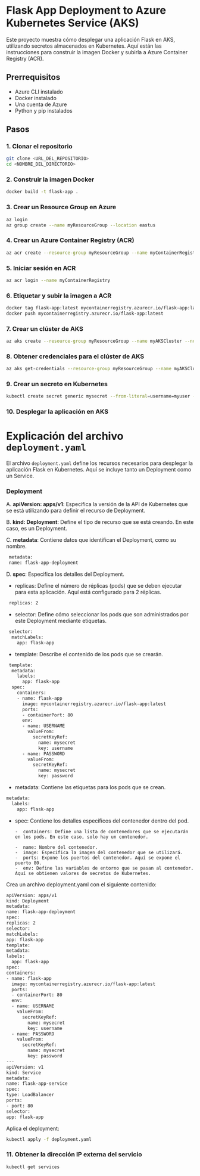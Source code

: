 # Flask App Deployment to Azure Kubernetes Service (AKS)

Este proyecto muestra cómo desplegar una aplicación Flask en AKS, utilizando secretos almacenados en Kubernetes. Aquí están las instrucciones para construir la imagen Docker y subirla a Azure Container Registry (ACR).

## Prerrequisitos

- Azure CLI instalado
- Docker instalado
- Una cuenta de Azure
- Python y pip instalados

## Pasos

### 1. Clonar el repositorio

```bash
git clone <URL_DEL_REPOSITORIO>
cd <NOMBRE_DEL_DIRECTORIO>
```

### 2. Construir la imagen Docker

```bash
docker build -t flask-app .
```

### 3. Crear un Resource Group en Azure

```bash
az login
az group create --name myResourceGroup --location eastus
```

### 4. Crear un Azure Container Registry (ACR)

```bash
az acr create --resource-group myResourceGroup --name myContainerRegistry --sku Basic
```

### 5. Iniciar sesión en ACR

```bash
az acr login --name myContainerRegistry
```

### 6. Etiquetar y subir la imagen a ACR

```bash
docker tag flask-app:latest mycontainerregistry.azurecr.io/flask-app:latest
docker push mycontainerregistry.azurecr.io/flask-app:latest
```

### 7. Crear un clúster de AKS

```bash
az aks create --resource-group myResourceGroup --name myAKSCluster --node-count 1 --enable-addons monitoring --generate-ssh-keys
```

### 8. Obtener credenciales para el clúster de AKS

```bash
az aks get-credentials --resource-group myResourceGroup --name myAKSCluster
```

### 9. Crear un secreto en Kubernetes

```bash
kubectl create secret generic mysecret --from-literal=username=myuser --from-literal=password=mypassword
```

### 10. Desplegar la aplicación en AKS

# Explicación del archivo `deployment.yaml`

El archivo `deployment.yaml` define los recursos necesarios para desplegar la aplicación Flask en Kubernetes. Aquí se incluye tanto un Deployment como un Service.

### Deployment

A. **apiVersion: apps/v1**: Especifica la versión de la API de Kubernetes que se está utilizando para definir el recurso de Deployment.

B. **kind: Deployment**: Define el tipo de recurso que se está creando. En este caso, es un Deployment.

C. **metadata**: Contiene datos que identifican el Deployment, como su nombre.

```bash
 metadata:
 name: flask-app-deployment
```

D. **spec**: Especifica los detalles del Deployment.

- replicas: Define el número de réplicas (pods) que se deben ejecutar para esta aplicación. Aquí está configurado para 2 réplicas.

```bash
 replicas: 2
```

- selector: Define cómo seleccionar los pods que son administrados por este Deployment mediante etiquetas.

```bash
 selector:
  matchLabels:
    app: flask-app
```

- template: Describe el contenido de los pods que se crearán.

```bash
 template:
  metadata:
    labels:
      app: flask-app
  spec:
    containers:
    - name: flask-app
      image: mycontainerregistry.azurecr.io/flask-app:latest
      ports:
      - containerPort: 80
      env:
      - name: USERNAME
        valueFrom:
          secretKeyRef:
            name: mysecret
            key: username
      - name: PASSWORD
        valueFrom:
          secretKeyRef:
            name: mysecret
            key: password
```

- metadata: Contiene las etiquetas para los pods que se crean.

```bash
metadata:
  labels:
    app: flask-app
```

- spec: Contiene los detalles específicos del contenedor dentro del pod.

      -  containers: Define una lista de contenedores que se ejecutarán en los pods. En este caso, solo hay un contenedor.

      -  name: Nombre del contenedor.
      -  image: Especifica la imagen del contenedor que se utilizará.
      -  ports: Expone los puertos del contenedor. Aquí se expone el puerto 80.
      -  env: Define las variables de entorno que se pasan al contenedor. Aquí se obtienen valores de secretos de Kubernetes.

Crea un archivo deployment.yaml con el siguiente contenido:

```bash
apiVersion: apps/v1
kind: Deployment
metadata:
name: flask-app-deployment
spec:
replicas: 2
selector:
matchLabels:
app: flask-app
template:
metadata:
labels:
  app: flask-app
spec:
containers:
- name: flask-app
  image: mycontainerregistry.azurecr.io/flask-app:latest
  ports:
  - containerPort: 80
  env:
  - name: USERNAME
    valueFrom:
      secretKeyRef:
        name: mysecret
        key: username
  - name: PASSWORD
    valueFrom:
      secretKeyRef:
        name: mysecret
        key: password
---
apiVersion: v1
kind: Service
metadata:
name: flask-app-service
spec:
type: LoadBalancer
ports:
- port: 80
selector:
app: flask-app
```

Aplica el deployment:

```bash
kubectl apply -f deployment.yaml
```

### 11. Obtener la dirección IP externa del servicio

```bash
kubectl get services
```

